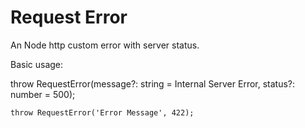 # Request Error

An Node http custom error with server status.

Basic usage:

throw RequestError(message?: string = Internal Server Error, status?: number = 500);
```
throw RequestError('Error Message', 422);
```